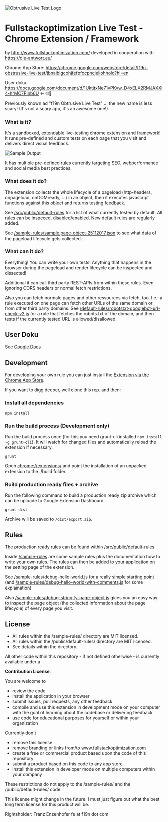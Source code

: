 ![Obtrusive Live Test Logo](https://raw.githubusercontent.com/franzenzenhofer/f19n-obtrusive-livetest/master/src/public/images/icon.png)

# Fullstackoptimization Live Test - Chrome Extension / Framework

by http://www.fullstackoptimization.com/
developed in cooperation with https://die-antwort.eu/

Chrome App Store: https://chrome.google.com/webstore/detail/f19n-obstrusive-live-test/jbnaibigcohjfefpfocphcjeliohhold?hl=en

User doku: https://docs.google.com/document/d/1UktjtxNe71vPKvw_D4xELX2RMJAXXI4-hrMC7Pinb6U ← 🤓📖

Previously known ad "f19n Obtrusive Live Test" ... the new name is less scary! (It's not a scary app, it's an awesome one!)

### What is it?

It's a sandboxed, extendable live-testing chrome extension and framework! It runs pre-defined and custom tests on each page that you visit and delivers direct visual feedback.

![Sample Output](https://raw.githubusercontent.com/franzenzenhofer/f19n-obtrusive-livetest/master/promotion/sample-output-2.png)

It has multiple pre-defined rules currently targeting SEO, webperformance and social media best practices.


### What does it do?

The extension collects the whole lifecycle of a pageload (http-headers, onpageload, onDOMready, ...) in an object, then it executes javascript functions against this object and returns testing feedback.

See [/src/public/default-rules](/src/public/default-rules) for a list of what currently tested by default. All rules can be inspeced, disabled/enabled. New default rules are regularly added.

See [/sample-rules/sample.page-object-25112017.json](https://raw.githubusercontent.com/franzenzenhofer/f19n-obtrusive-livetest/master/sample-rules/sample-page-object-25112017.json) to see what data of the pageload lifecycle gets collected.


### What can it do?

Everything! You can write your own tests! Anything that happens in the browser during the pageload and render lifecycle can be inspected and dissected!

Additional it can call third party REST-APIs from within these rules. Even ignoring CORS headers or normal fetch restrictions.

Also you can fetch normale pages and other ressources via fetch, too. I.e.: a rule executed on one page can fetch other URLs of the same domain or from other third party domains. See [/default-rules/robotstxt-googlebot-url-check-v2.js](f19n-obtrusive-livetest/src/public/default-rules/robotstxt-googlebot-url-check-v2.js) for a rule that fetches the robots.txt of the domain, and then tests if the currently tested URL is allowed/disallowed.

## User Doku

See [Google Docs](https://docs.google.com/document/d/1UktjtxNe71vPKvw_D4xELX2RMJAXXI4-hrMC7Pinb6U/edit#)


## Development

For developing your own rule you can just install the [Extension via the Chrome App Store](https://chrome.google.com/webstore/detail/f19n-obstrusive-live-test/jbnaibigcohjfefpfocphcjeliohhold?hl=en).

If you want to digg deeper, well clone this rep. and then:

### Install all dependencies

```shell
npm install
```

### Run the build process (Development only)

Run the build process once (for this you need grunt-cli installed `npm install -g grunt-cli`). It will watch for changed files and automatically reload the extension if necessary.

```shell
grunt
```

Open [chrome://extensions/](chrome://extensions/) and point the installation of an unpacked extension to the ./build folder.

### Build production ready files + archive

Run the following command to build a production ready zip archive which can be uploade to Google Extension Dashboard.

```shell
grunt dist
```

Archive will be saved to `/dist/export.zip`.

## Rules

The production ready rules can be found within [/src/public/default-rules](/src/public/default-rules)

Inside [/sample-rules](/sample-rules) are some sample rules plus the documentation how to write your own rules. The rules can then be added to your application on the setting page of the extension.

See [/sample-rules/debug-hello-world.js](/sample-rules/debug-hello-world.js) for a really simple starting point (and [/sample-rules/debug-hello-world-with-comments.js](/sample-rules/debug-hello-world-with-comments.js) for some explaination)

Also [/sample-rules/debug-stringify-page-object.js](/sample-rules/debug-stringify-page-object.js) gices you an easy way to inspect the page object (the collected information about the page lifecycle) of every page you visit.


## License

 * All rules within the /sample-rules/ directory are MIT licensed.
 * All rules within the /public/default-rules/ directory are MIT licensed.
 * See details within the directory.

All other code within this repository - if not defined otherwise - is currently available under a

**Contribution License**.

You are welcome to

 * review the code
 * install the application in your browser
 * submit issues, pull requests, any other feedback
 * compile and use this extension in development mode on your computer with the goal of learning about the codebase or delivering feedback
 * use code for educational purposes for yourself or within your organization

Currently don't

 * remove this license
 * remove branding or links from/to www.fullstackoptimization.com
 * create a free or commercial product based upon the code of this repository
 * submit a product based on this code to any app store
 * install this extension in developer mode on multiple computers within your company

 These restrictions do not apply to the /sample-rules/  and the /public/default-rules/  code.

 This license might change in the future. I must just figure out what the best long term license for this product will be.

Rightsholder: Franz Enzenhofer fe at f19n dot com

